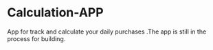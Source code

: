 # Calculation-APP
App for track and calculate your daily purchases .The app is still in the process for building.
